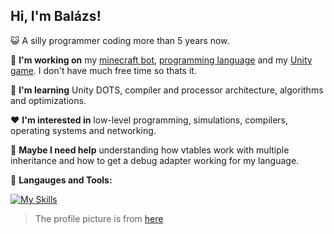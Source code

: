 ## Hi, I'm Balázs!

😺 A silly programmer coding more than 5 years now.

🔭 **I'm working on** my [minecraft bot](https://github.com/BBpezsgo/Bruh-MC-Bot), [programming language](https://github.com/BBpezsgo/Interpreter) and my [Unity game](https://github.com/BBpezsgo/Nothing-DOTS). I don't have much free time so thats it.

🌱 **I'm learning** Unity DOTS, compiler and processor architecture, algorithms and optimizations.

❤️ **I'm interested in** low-level programming, simulations, compilers, operating systems and networking.

🫠 **Maybe I need help** understanding how vtables work with multiple inheritance and how to get a debug adapter working for my language.

🔧 **Langauges and Tools:**

[![My Skills](https://skillicons.dev/icons?i=js,cs,dotnet,unity,nodejs,vscode)](#)

> The profile picture is from [here](https://pixabay.com/photos/cats-eyes-cat-black-looking-gaze-2944820/)

